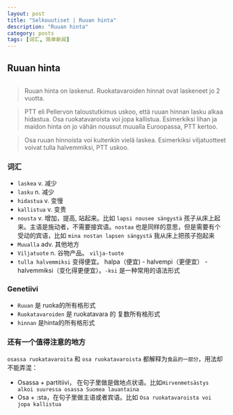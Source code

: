 ```yaml
---
layout: post
title: "Selkouutiset | Ruuan hinta"
description: "Ruuan hinta"
category: posts
tags: [词汇, 简单新闻]
---
```


## Ruuan hinta

<figure>
<a href="http://img.yle.fi/uutiset/talous/article5291730.ece/ALTERNATES/w580h326/Ruokakori%20ruoka%20ruuan%20hinta%20maito%20vihannes%20kori.jpg"><img src="http://img.yle.fi/uutiset/talous/article5291730.ece/ALTERNATES/w580h326/Ruokakori%20ruoka%20ruuan%20hinta%20maito%20vihannes%20kori.jpg" alt=""></a>
</figure>

> Ruuan hinta on laskenut. Ruokatavaroiden hinnat ovat laskeneet jo 2 vuotta.

> PTT eli Pellervon taloustutkimus uskoo, että ruuan hinnan lasku alkaa hidastua. Osa ruokatavaroista voi jopa kallistua. Esimerkiksi lihan ja maidon hinta on jo vähän noussut muualla Euroopassa, PTT kertoo.

> Osa ruuan hinnoista voi kuitenkin vielä laskea. Esimerkiksi viljatuotteet voivat tulla halvemmiksi, PTT uskoo.

### 词汇

- `laskea` v. 减少 
- `lasku` n.  减少
- `hidastua` v. 变慢
- `kallistua` v.  变贵
- `nousta` v. 增加，提高, 站起来。比如 `lapsi nousee sängystä` 孩子从床上起来。主语是施动者，不需要接宾语。`nostaa` 也是同样的意思，但是需要有个受动的宾语，比如 `mina nostan lapsen sängystä` 我从床上把孩子抱起来 
- `Muualla` adv. 其他地方
- `Viljatuote` n. 谷物产品。 `vilja-tuote`
- `tulla halvemmiksi`  变得便宜。 halpa（便宜) - halvempi（更便宜） - halvemmiksi（变化得更便宜）。`-ksi` 是一种常用的语法形式 

### Genetiivi

- `Ruuan` 是 ruoka的所有格形式
- `Ruokatavaroiden` 是 ruokatavara 的 复数所有格形式
- `hinnan` 是hinta的所有格形式 

### 还有一个值得注意的地方

`osassa ruokatavaroita` 和 `osa ruokatavaroista` 都解释为`食品的一部分`，用法却不能弄混：

- Osassa + partitiivi， 在句子里做是做地点状语。比如`Hirvenmetsästys alkoi suuressa osassa Suomea lauantaina`
- Osa + :sta，在句子里做主语或者宾语。比如 `Osa ruokatavaroista voi jopa kallistua`
